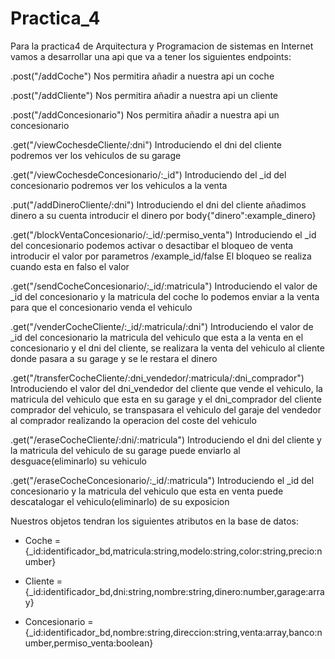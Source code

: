 # Practica_4
Para la practica4 de Arquitectura y Programacion de sistemas en Internet vamos a desarrollar una api que va a tener los siguientes endpoints:

.post("/addCoche") Nos permitira añadir a nuestra api un coche

.post("/addCliente") Nos permitira añadir a nuestra api un cliente

.post("/addConcesionario") Nos permitira añadir a nuestra api un concesionario


.get("/viewCochesdeCliente/:dni") Introduciendo el dni del cliente podremos ver los vehiculos de su garage

.get("/viewCochesdeConcesionario/:_id") Introduciendo del _id del concesionario podremos ver los vehiculos a la venta


.put("/addDineroCliente/:dni") Introduciendo el dni del cliente añadimos dinero a su cuenta introducir el dinero por body{"dinero":example_dinero}

.get("/blockVentaConcesionario/:_id/:permiso_venta") Introduciendo el _id del concesionario podemos activar o desactibar el bloqueo de venta introducir el valor por parametros /example_id/false El bloqueo se realiza cuando esta en falso el valor


.get("/sendCocheConcesionario/:_id/:matricula") Introduciendo el valor de _id del concesionario y la matricula del coche lo podemos enviar a la venta para que el concesionario venda el vehiculo

.get("/venderCocheCliente/:_id/:matricula/:dni") Introduciendo el valor de _id del concesionario la matricula del vehiculo que esta a la venta en el concesionario y el dni del cliente, se realizara la venta del vehiculo al cliente donde pasara a su garage y se le restara el dinero 

.get("/transferCocheCliente/:dni_vendedor/:matricula/:dni_comprador") Introduciendo el valor del dni_vendedor del cliente que vende el vehiculo, la matricula del vehiculo que esta en su garage y el dni_comprador del cliente comprador del vehiculo, se transpasara el vehiculo del garaje del vendedor al comprador realizando la operacion del coste del vehiculo


.get("/eraseCocheCliente/:dni/:matricula") Introduciendo el dni del cliente y la matricula del vehiculo de su garage puede enviarlo al desguace(eliminarlo) su vehiculo

.get("/eraseCocheConcesionario/:_id/:matricula") Introduciendo el _id del concesionario y la matricula del vehiculo que esta en venta puede descatalogar el vehiculo(eliminarlo) de su exposicion

Nuestros objetos tendran los siguientes atributos en la base de datos:

- Coche = {_id:identificador_bd,matricula:string,modelo:string,color:string,precio:number}

- Cliente = {_id:identificador_bd,dni:string,nombre:string,dinero:number,garage:array<Coche>}

- Concesionario = {_id:identificador_bd,nombre:string,direccion:string,venta:array<Coche>,banco:number,permiso_venta:boolean}

